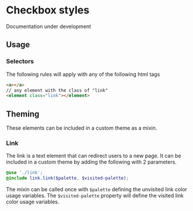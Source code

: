 # Checkbox styles

Documentation under development

## Usage

### Selectors

The following rules will apply with any of the following html tags

```html
<a></a>
// any element with the class of "link"
<element class="link"></element>
```

## Theming

These elements can be included in a custom theme as a mixin.

### Link

The link is a text element that can redirect users to a new page. It can be included in a custom theme by adding the following with 2 parameters.

```scss
@use './link';
@include link.link($palette, $visited-palette);
```

The mixin can be called once with `$palette` defining the unvisited link color usage variables. The `$visited-palette` property will define the visited link color usage variables.